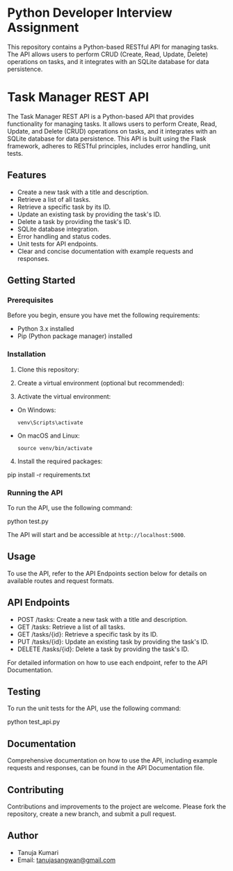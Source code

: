 # Python Developer Interview Assignment
This repository contains a Python-based RESTful API for managing tasks. The API allows users to perform CRUD (Create, Read, Update, Delete) operations on tasks, and it integrates with an SQLite database for data persistence. 

# Task Manager REST API

The Task Manager REST API is a Python-based API that provides functionality for managing tasks. It allows users to perform Create, Read, Update, and Delete (CRUD) operations on tasks, and it integrates with an SQLite database for data persistence. This API is built using the Flask framework, adheres to RESTful principles, includes error handling, unit tests.

## Features

- Create a new task with a title and description.
- Retrieve a list of all tasks.
- Retrieve a specific task by its ID.
- Update an existing task by providing the task's ID.
- Delete a task by providing the task's ID.
- SQLite database integration.
- Error handling and status codes.
- Unit tests for API endpoints.
- Clear and concise documentation with example requests and responses.

## Getting Started

### Prerequisites

Before you begin, ensure you have met the following requirements:

- Python 3.x installed
- Pip (Python package manager) installed

### Installation

1. Clone this repository:

2. Create a virtual environment (optional but recommended):


3. Activate the virtual environment:

- On Windows:

  ```
  venv\Scripts\activate
  ```

- On macOS and Linux:

  ```
  source venv/bin/activate
  ```

4. Install the required packages:

pip install -r requirements.txt


### Running the API

To run the API, use the following command:

python test.py


The API will start and be accessible at `http://localhost:5000`.

## Usage

To use the API, refer to the API Endpoints section below for details on available routes and request formats.

## API Endpoints

- POST /tasks: Create a new task with a title and description.
- GET /tasks: Retrieve a list of all tasks.
- GET /tasks/{id}: Retrieve a specific task by its ID.
- PUT /tasks/{id}: Update an existing task by providing the task's ID.
- DELETE /tasks/{id}: Delete a task by providing the task's ID.

For detailed information on how to use each endpoint, refer to the API Documentation.

## Testing

To run the unit tests for the API, use the following command:

python test_api.py


## Documentation

Comprehensive documentation on how to use the API, including example requests and responses, can be found in the API Documentation file.

## Contributing

Contributions and improvements to the project are welcome. Please fork the repository, create a new branch, and submit a pull request.

## Author

- Tanuja Kumari
- Email: tanujasangwan@gmail.com
